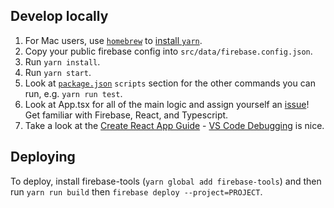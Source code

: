 ## Develop locally

1. For Mac users, use [`homebrew`](https://brew.sh/) to [install `yarn`](https://yarnpkg.com/lang/en/docs/install/).
1. Copy your public firebase config into `src/data/firebase.config.json`.
1. Run `yarn install`.
1. Run `yarn start`.
1. Look at [`package.json`](package.json) `scripts` section for the other commands you can run, e.g. `yarn run test`.
1. Look at App.tsx for all of the main logic and assign yourself an [issue](https://github.com/rahafoundation/raha.io/issues)! Get familiar with Firebase, React, and Typescript.
1. Take a look at the [Create React App Guide](https://github.com/facebookincubator/create-react-app/blob/master/packages/react-scripts/template/README.md) - [VS Code Debugging](https://github.com/facebook/create-react-app/blob/master/packages/react-scripts/template/README.md#visual-studio-code) is nice.

## Deploying
To deploy, install firebase-tools (`yarn global add firebase-tools`) and then run `yarn run build` then `firebase deploy --project=PROJECT`.
